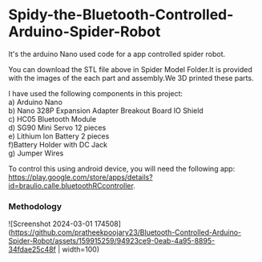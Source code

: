 # Spidy-the-Bluetooth-Controlled-Arduino-Spider-Robot

It's the arduino Nano used code for a app controlled spider robot.

You can download the STL file above in Spider Model Folder.It is provided with the images of the each part and assembly.We 3D printed these parts.

I have used the following components in this project:<br/>
a) Arduino Nano <br/>
b) Nano 328P Expansion Adapter Breakout Board IO Shield <br/>
c) HC05 Bluetooth Module  <br/>
d) SG90 Mini Servo 12 pieces <br/>
e) Lithium Ion Battery 2 pieces<br/>
f)Battery Holder with DC Jack<br/>
g) Jumper Wires<br/>

To control this using android device, you will need the following app: https://play.google.com/store/apps/details?id=braulio.calle.bluetoothRCcontroller.

### Methodology

![Screenshot 2024-03-01 174508](https://github.com/pratheekpoojary23/Bluetooth-Controlled-Arduino-Spider-Robot/assets/159915259/94923ce9-0eab-4a95-8895-34fdae25c48f | width=100)



